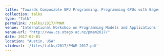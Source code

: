 ```yaml
---
title: "Towards Composable GPU Programming: Programming GPUs with Eager Actions and Lazy Views"
collection: talks
type: "Talk"
permalink: /talks/2017/PMAM
venue: "International Workshop on Programming Models and Applications for Multicores and Manycores (PMAM) 2017"
venue-url: "http://www.cs.otago.ac.nz/pmam2017/"
date: 2017-02-01
location: "Austin, USA"
slideurl: '/files/talks/2017/PMAM-2017.pdf'
---
```

